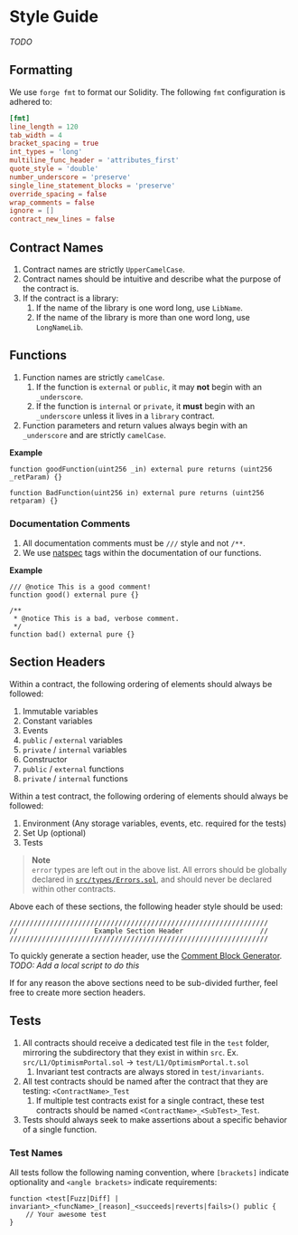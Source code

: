 # Style Guide

*TODO*

## Formatting

We use `forge fmt` to format our Solidity. The following `fmt` configuration is adhered to:
```toml
[fmt]
line_length = 120
tab_width = 4
bracket_spacing = true
int_types = 'long'
multiline_func_header = 'attributes_first'
quote_style = 'double'
number_underscore = 'preserve'
single_line_statement_blocks = 'preserve'
override_spacing = false
wrap_comments = false
ignore = []
contract_new_lines = false
```

## Contract Names

1. Contract names are strictly `UpperCamelCase`.
1. Contract names should be intuitive and describe what the purpose of the contract is.
1. If the contract is a library:  
    1. If the name of the library is one word long, use `LibName`.
    1. If the name of the library is more than one word long, use `LongNameLib`.

## Functions

1. Function names are strictly `camelCase`.  
    1. If the function is `external` or `public`, it may **not** begin with an `_underscore`.
    1. If the function is `internal` or `private`, it **must** begin with an `_underscore` unless it lives in a `library` contract.
1. Function parameters and return values always begin with an `_underscore` and are strictly `camelCase`.

**Example**

```solidity
function goodFunction(uint256 _in) external pure returns (uint256 _retParam) {}

function BadFunction(uint256 in) external pure returns (uint256 retparam) {}
```

### Documentation Comments

1. All documentation comments must be `///` style and not `/**`.
1. We use [natspec](https://docs.soliditylang.org/en/v0.8.19/natspec-format.html) tags within the documentation of our functions.

**Example**

```solidity
/// @notice This is a good comment!
function good() external pure {}

/**
 * @notice This is a bad, verbose comment.
 */
function bad() external pure {}
```

## Section Headers

Within a contract, the following ordering of elements should always be followed:
1. Immutable variables
1. Constant variables
1. Events
1. `public` / `external` variables
1. `private` / `internal` variables
1. Constructor
1. `public` / `external` functions
1. `private` / `internal` functions

Within a test contract, the following ordering of elements should always be followed:
1. Environment (Any storage variables, events, etc. required for the tests)
1. Set Up (optional)
1. Tests

> **Note**  
> `error` types are left out in the above list. All errors should be globally declared in [`src/types/Errors.sol`](./src/types/Errors.sol),
> and should never be declared within other contracts.

Above each of these sections, the following header style should be used:
```solidity
////////////////////////////////////////////////////////////////
//                   Example Section Header                   //
////////////////////////////////////////////////////////////////
```

To quickly generate a section header, use the [Comment Block Generator](https://blocks.jkniest.dev/). *TODO: Add a local script to do this*

If for any reason the above sections need to be sub-divided further, feel free to create more section headers.

## Tests

1. All contracts should receive a dedicated test file in the `test` folder, mirroring the subdirectory that they exist in within `src`. Ex. `src/L1/OptimismPortal.sol` -> `test/L1/OptimismPortal.t.sol`
    1. Invariant test contracts are always stored in `test/invariants`.
1. All test contracts should be named after the contract that they are testing: `<ContractName>_Test`
    1. If multiple test contracts exist for a single contract, these test contracts should be named `<ContractName>_<SubTest>_Test`.
1. Tests should always seek to make assertions about a specific behavior of a single function.

### Test Names

All tests follow the following naming convention, where `[brackets]` indicate optionality and `<angle brackets>` indicate requirements:
```solidity
function <test[Fuzz|Diff] | invariant>_<funcName>_[reason]_<succeeds|reverts|fails>() public {
    // Your awesome test
}
```
